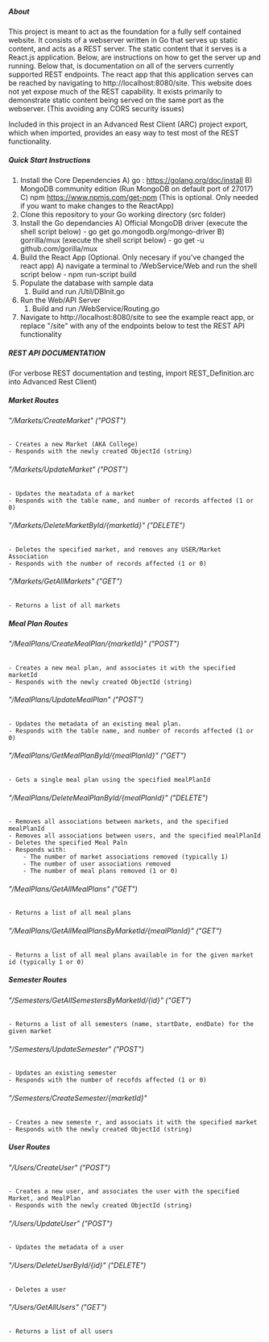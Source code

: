 
##### *About*

This project is meant to act as the foundation for a fully self contained website. It consists of a webserver written in Go that serves up static content, and acts as a REST server.  The static content that it serves is a React.js application. Below, are instructions on how to get the server up and running. Below that, is documentation on all of the servers currently supported REST endpoints.  The react app that this application serves can be reached by navigating to http://localhost:8080/site.  This website does not yet expose much of the REST capability.  It exists primarily to demonstrate static content being served on the same port as the webserver. (This avoiding any CORS security issues) 

Included in this project in an Advanced Rest Client (ARC) project export, which when imported, provides an easy way to test most of the REST functionality. 


##### *Quick Start Instructions*

1) Install the Core Dependencies
	A) go : https://golang.org/doc/install
	B) MongoDB community edition (Run MongoDB on default port of 27017)
	C) npm https://www.npmjs.com/get-npm (This is optional. Only needed if you want to make changes to the ReactApp)
2) Clone this repository to your Go working directory (src folder)
3) Install the Go dependancies
	A) Official MongoDB driver (execute the shell script below)
		- go get go.mongodb.org/mongo-driver
	B) gorrilla/mux (execute the shell script below)
		- go get -u github.com/gorilla/mux
4) Build the React App (Optional. Only necesary if you've changed the react app)
	A) navigate a terminal to /WebService/Web and run the shell script below
		- npm run-script build
4) Populate the database with sample data
	1) Build and run /Util/DBInit.go
5) Run the Web/API Server
	1) Build and run /WebService/Routing.go
6) Navigate to http://localhost:8080/site to see the example react app, or replace "/site" with any of the endpoints below to test the REST API functionality


##### *REST API DOCUMENTATION* 
(For verbose REST documentation and testing, import REST_Definition.arc into Advanced Rest Client)

##### *Market Routes*
###### "/Markets/CreateMarket" ("POST")
	- Creates a new Market (AKA College)
	- Responds with the newly created ObjectId (string)
###### "/Markets/UpdateMarket" ("POST")
	- Updates the meatadata of a market
	- Responds with the table name, and number of records affected (1 or 0)
###### "/Markets/DeleteMarketById/{marketId}" ("DELETE")
	- Deletes the specified market, and removes any USER/Market Association
	- Responds with the number of records affected (1 or 0)
###### "/Markets/GetAllMarkets" ("GET")
	- Returns a list of all markets

##### *Meal Plan Routes*
###### "/MealPlans/CreateMealPlan/{marketId}" ("POST")
	- Creates a new meal plan, and associates it with the specified marketId 
	- Responds with the newly created ObjectId (string)
###### "/MealPlans/UpdateMealPlan" ("POST")
	- Updates the metadata of an existing meal plan. 
	- Responds with the table name, and number of records affected (1 or 0)
###### "/MealPlans/GetMealPlanById/{mealPlanId}" ("GET")
	- Gets a single meal plan using the specified mealPlanId
###### "/MealPlans/DeleteMealPlanById/{mealPlanId}" ("DELETE")
	- Removes all associations between markets, and the specified mealPlanId
	- Removes all associations between users, and the specified mealPlanId
	- Deletes the specified Meal Paln 
	- Responds with:
		- The number of market associations removed (typically 1)
		- The number of user associations removed
		- The number of meal plans removed (1 or 0)	
###### "/MealPlans/GetAllMealPlans" ("GET")
	- Returns a list of all meal plans	
###### "/MealPlans/GetAllMealPlansByMarketId/{mealPlanId}" ("GET")
	- Returns a list of all meal plans available in for the given market id (typically 1 or 0)

##### *Semester Routes*
###### "/Semesters/GetAllSemestersByMarketId/{id}" ("GET")
	- Returns a list of all semesters (name, startDate, endDate) for the given market
###### "/Semesters/UpdateSemester" ("POST")
	- Updates an existing semester 
	- Responds with the number of recofds affected (1 or 0)
###### "/Semesters/CreateSemester/{marketId}"
	- Creates a new semeste	r, and associats it with the specified market
	- Responds with the newly created ObjectId (string)

##### *User Routes*
###### "/Users/CreateUser" ("POST")
	- Creates a new user, and associates the user with the specified Market, and MealPlan
	- Responds with the newly created ObjectId (string)
###### "/Users/UpdateUser" ("POST")
	- Updates the metadata of a user
###### "/Users/DeleteUserById/{id}" ("DELETE")
	- Deletes a user
###### "/Users/GetAllUsers" ("GET")
	- Returns a list of all users

